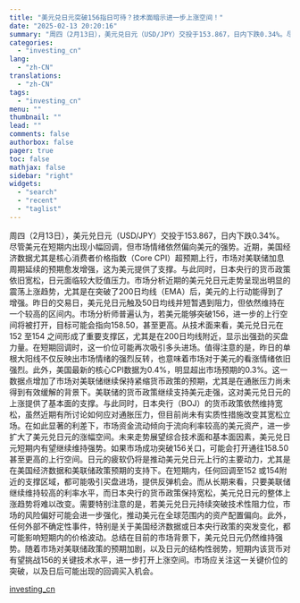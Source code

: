 ```yaml
---
title: "美元兑日元突破156指日可待？技术面暗示进一步上涨空间！"
date: "2025-02-13 20:20:16"
summary: "周四（2月13日），美元兑日元（USD/JPY）交投于153.867，日内下跌0.34%。尽管美元在..."
categories:
  - "investing_cn"
lang:
  - "zh-CN"
translations:
  - "zh-CN"
tags:
  - "investing_cn"
menu: ""
thumbnail: ""
lead: ""
comments: false
authorbox: false
pager: true
toc: false
mathjax: false
sidebar: "right"
widgets:
  - "search"
  - "recent"
  - "taglist"
---
```


周四（2月13日），美元兑日元（USD/JPY）交投于153.867，日内下跌0.34%。尽管美元在短期内出现小幅回调，但市场情绪依然偏向美元的强势。近期，美国经济数据尤其是核心消费者价格指数（Core CPI）超预期上行，市场对美联储加息周期延续的预期愈发增强，这为美元提供了支撑。与此同时，日本央行的货币政策依旧宽松，日元面临较大贬值压力。市场分析近期的美元兑日元走势呈现出明显的震荡上涨趋势，尤其是在突破了200日均线（EMA）后，美元的上行动能得到了增强。昨日的交易日，美元兑日元触及50日均线并短暂遇到阻力，但依然维持在一个较高的区间内。市场分析师普遍认为，若美元能够突破156，进一步的上行空间将被打开，目标可能会指向158.50，甚至更高。从技术面来看，美元兑日元在152 至154 之间形成了重要支撑区，尤其是在200日均线附近，显示出强劲的买盘力量。在短期回调时，这一价位可能再次吸引多头进场。值得注意的是，昨日的单根大阳线不仅反映出市场情绪的强烈反转，也意味着市场对于美元的看涨情绪依旧强烈。此外，美国最新的核心CPI数据为0.4%，明显超出市场预期的0.3%。这一数据点增加了市场对美联储继续保持紧缩货币政策的预期，尤其是在通胀压力尚未得到有效缓解的背景下。美联储的货币政策继续支持美元走强，这对美元兑日元的上涨提供了基本面的支撑。与此同时，日本央行（BOJ）的货币政策依然维持宽松，虽然近期有所讨论如何应对通胀压力，但目前尚未有实质性措施改变其宽松立场。在如此显著的利差下，市场资金流动倾向于流向利率较高的美元资产，进一步扩大了美元兑日元的涨幅空间。未来走势展望综合技术面和基本面因素，美元兑日元短期内有望继续维持强势。如果市场成功突破156关口，可能会打开通往158.50甚至更高的上行空间。日元的疲软仍将是推动美元兑日元上行的主要动力，尤其是在美国经济数据和美联储政策预期的支持下。在短期内，任何回调至152 或154附近的支撑区域，都可能吸引买盘进场，提供反弹机会。而从长期来看，只要美联储继续维持较高的利率水平，而日本央行的货币政策保持宽松，美元兑日元的整体上涨趋势将难以改变。需要特别注意的是，若美元兑日元持续突破技术性阻力位，市场的风险偏好可能会进一步强化，推动美元在全球范围内的资产配置偏向。此外，任何外部不确定性事件，特别是关于美国经济数据或日本央行政策的突发变化，都可能影响短期内的价格波动。总结在目前的市场背景下，美元兑日元仍然维持强势。随着市场对美联储政策的预期加剧，以及日元的结构性弱势，短期内该货币对有望挑战156的关键技术水平，进一步打开上涨空间。市场应关注这一关键价位的突破，以及日后可能出现的回调买入机会。

[investing_cn](https://cn.investing.com/news/forex-news/article-2670208)
